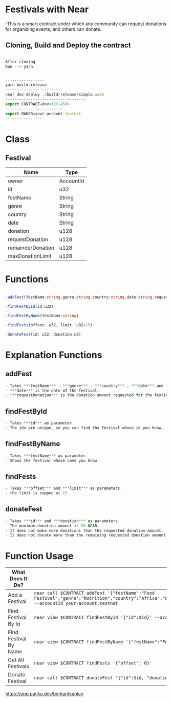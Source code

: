 # Festivals with Near

-This is a smart contract under which any community can request donations for organizing events, and others can donate.

## Cloning, Build and Deploy the contract

```ts

After cloning 
Run --> yarn


-----------------
yarn build:release
-------------------------
near dev-deploy ./build/release/simple.wasm
-----------------------------------
export CONTRACT=dev<123-456>
-------------------------
export OWNER=your-account.testnet
-----------------

```

# Class

## Festival
| Name | Type |
| ------ | ------ |
| owner | AccountId |
| id | u32 |
| festName | String |
| genre | String |
| country | String |
| date | String |
| donation | u128 |
| requestDonation | u128 |
| remainderDonation | u128 |
| maxDonationLimit | u128 |

# Functions

```ts

-addFest(festName:string,genre:string,country:string,date:string,requestDonation:u128) // Call function

-findFestById(id:u32)                                                                  // View function

-findFestByName(festName:string)                                                       // View function

-findFests(offset: u32, limit: u32=15)                                                 // View function

-donateFest(id: u32, donation:u8)                                                      // Call function         
```
# Explanation Functions

## addFest
```ts
- Takes ***festName*** , ***genre*** , ***country*** , ***date*** and ***requestDonation*** as parameters.
- ***date*** is the date of the festival.
- ***requestDonation*** is the donation amount requested for the festival.
```
## findFestById
```ts
- Takes ***id*** as parameter.
- The ids are unique, so you can find the festival whose id you know.
```
## findFestByName
```ts
- Takes ***festName*** as parameter.
- Shows the festival whose name you know.
```
## findFests
```ts
- Takes ***offset*** and ***limit*** as parameters.
- the limit is capped at 15.
```
## donateFest
```ts
- Takes ***id*** and ***donation*** as parameters.
- The maximum donation amount is 50 NEAR.
- It does not make more donations than the requested donation amount.
- It does not donate more than the remaining requested donation amount.
```
# Function Usage
|What Does It Do?|Example Call|
|---|---|
Add a Festival |`near call $CONTRACT addFest '{"festName":"Food Festival","genre":"Nutrition","country":"Africa","date":"17062022","requestDonation":"10000000000000000000000000000"}' --accountId your-account.testnet`|
Find Festival By Id |`near view $CONTRACT findFestById '{"id":$id}' --accountId your-account.testnet`|
Find Festival By Name |`near view $CONTRACT findFestByName '{"festName":"Food Festival"}'`|
Get All Festivals|`near view $CONTRACT findFests '{"offset": 0}'`|
Donate Festival|`near call $CONTRACT donateFest '{"id":$id, "donation" : 1}'  --accountId your-account.testnet --amount 1`|


https://app.patika.dev/berkantkaplan
